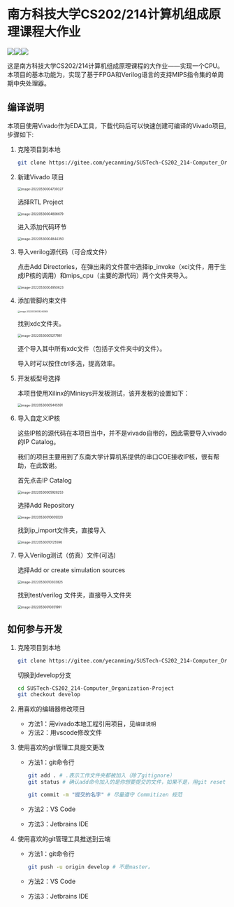# 南方科技大学CS202/214计算机组成原理课程大作业

[![](https://img.shields.io/badge/%E4%B8%AD%E6%96%87-English-green.svg)](README_en.md)[![](https://img.shields.io/badge/License-MulanPSL%202.0-green.svg)](LICENSE)[![](https://img.shields.io/badge/Q群-讨论-green.svg?logo=tencentqq)](https://jq.qq.com/?_wv=1027&k=d02UjNgH)

这是南方科技大学CS202/214计算机组成原理课程的大作业——实现一个CPU。
本项目的基本功能为，实现了基于FPGA和Verilog语言的支持MIPS指令集的单周期中央处理器。

## 编译说明

本项目使用Vivado作为EDA工具，下载代码后可以快速创建可编译的Vivado项目, 步骤如下:

1. 克隆项目到本地

   ```bash
   git clone https://gitee.com/yecanming/SUSTech-CS202_214-Computer_Organization-Project.git
   ```

2. 新建Vivado 项目

   <img src="README.assets/image-20220530004739327.png" alt="image-20220530004739327" style="zoom:50%;" />

   选择RTL Project

   <img src="README.assets/image-20220530004806679.png" alt="image-20220530004806679" style="zoom: 50%;" />

   进入添加代码环节

   <img src="README.assets/image-20220530004844350.png" alt="image-20220530004844350" style="zoom:50%;" />

3. 导入verilog源代码（可合成文件）

   点击Add Directories，在弹出来的文件筐中选择ip_invoke（xci文件，用于生成IP核的调用）和mips_cpu（主要的源代码）两个文件夹导入。

   <img src="README.assets/image-20220530004950623.png" alt="image-20220530004950623" style="zoom:50%;" />

4. 添加管脚约束文件

   <img src="README.assets/image-20220530005242969.png" alt="image-20220530005242969" style="zoom:33%;" />

   找到xdc文件夹。

   <img src="README.assets/image-20220530005217981.png" alt="image-20220530005217981" style="zoom:50%;" />

   逐个导入其中所有xdc文件（包括子文件夹中的文件）。

   导入时可以按住ctrl多选，提高效率。

5. 开发板型号选择

   本项目使用Xilinx的Minisys开发板测试，该开发板的设置如下：

   <img src="README.assets/image-20220530005445591.png" alt="image-20220530005445591" style="zoom: 50%;" />

6. 导入自定义IP核

   这些IP核的源代码在本项目当中，并不是vivado自带的，因此需要导入vivado的IP Catalog。

   我们的项目主要用到了东南大学计算机系提供的串口COE接收IP核，很有帮助，在此致谢。

   首先点击IP Catalog

   <img src="README.assets/image-20220530005928253.png" alt="image-20220530005928253" style="zoom:50%;" />

   选择Add Repository

   <img src="README.assets/image-20220530010005020.png" alt="image-20220530010005020" style="zoom:50%;" />

   找到ip_import文件夹，直接导入

   <img src="README.assets/image-20220530010125596.png" alt="image-20220530010125596" style="zoom:50%;" />

7. 导入Verilog测试（仿真）文件(可选)

   选择Add or create simulation sources

   <img src="README.assets/image-20220530010303825.png" alt="image-20220530010303825" style="zoom:50%;" />

   找到test/verilog 文件夹，直接导入文件夹

   <img src="README.assets/image-20220530010351991.png" alt="image-20220530010351991" style="zoom:50%;" />

   

## 如何参与开发

1. 克隆项目到本地

   ```bash
   git clone https://gitee.com/yecanming/SUSTech-CS202_214-Computer_Organization-Project.git
   ```

   切换到develop分支

   ```bash
   cd SUSTech-CS202_214-Computer_Organization-Project
   git checkout develop

2. 用喜欢的编辑器修改项目

   - 方法1：用vivado本地工程引用项目，见`编译说明`
   - 方法2：用vscode修改文件

3. 使用喜欢的git管理工具提交更改

   - 方法1：git命令行

     ```bash
     git add . # .表示工作文件夹都被加入（除了gitignore）
     git status # 确认add命令加入的是你想要提交的文件，如果不是，用git reset --soft HEAD^取消git add
     ```

     ```bash
     git commit -m "提交的名字" # 尽量遵守 Commitizen 规范
     ```

   - 方法2：VS Code

   - 方法3：Jetbrains IDE

4. 使用喜欢的git管理工具推送到云端

   - 方法1：git命令行

     ```bash
     git push -u origin develop # 不是master。
     ```

   - 方法2：VS Code

   - 方法3：Jetbrains IDE
